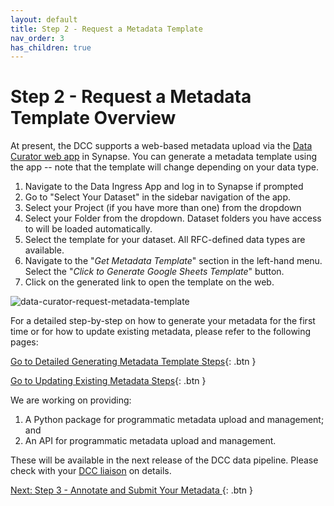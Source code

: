 ```yaml
---
layout: default
title: Step 2 - Request a Metadata Template
nav_order: 3
has_children: true
---
```


# Step 2 - Request a Metadata Template Overview

At present, the DCC supports a web-based metadata upload via the [Data Curator web app](https://www.synapse.org/#!Wiki:syn20681266/ENTITY) in Synapse. You can generate a metadata template using the app -- note that the template will change depending on your data type. 

1. Navigate to the Data Ingress App and log in to Synapse if prompted
2. Go to "Select Your Dataset" in the sidebar navigation of the app. 
3. Select your Project (if you have more than one) from the dropdown
4. Select your Folder from the dropdown. Dataset folders you have access to will be loaded automatically.
5. Select the template for your dataset. All RFC-defined data types are available.
6. Navigate to the "*Get Metadata Template*" section in the left-hand menu. Select the "*Click to Generate Google Sheets Template*" button. 
7. Click on the generated link to open the template on the web. 


![data-curator-request-metadata-template](https://user-images.githubusercontent.com/12868382/85980436-3fcfba80-b997-11ea-9bfe-470886e5de84.png)

For a detailed step-by-step on how to generate your metadata for the first time or for how to update existing metadata, please refer to the following pages:

[Go to Detailed Generating Metadata Template Steps](curate-metadata-first-time){: .btn }

[Go to Updating Existing Metadata Steps](update-existing-metadata){: .btn }

We are working on providing: 
   
   1. A Python package for programmatic metadata upload and management; 
   and 
   2. An API for programmatic metadata upload and management. 
   
   These will be available in the next release of the DCC data pipeline. Please check with your [DCC liaison](dcc-liaison) on details.


 [Next: Step 3 - Annotate and Submit Your Metadata ](step-3){: .btn }

